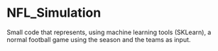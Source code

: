 # NFL_Simulation
Small code that represents, using machine learning tools (SKLearn), a normal football game using the season and the teams as input.
